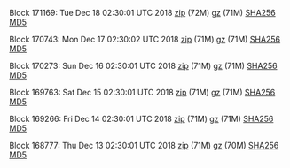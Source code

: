 Block 171169: Tue Dec 18 02:30:01 UTC 2018 [zip](https://files.01coin.io/mainnet/2018-12-18/bootstrap.dat.zip) (72M) [gz](https://files.01coin.io/mainnet/2018-12-18/bootstrap.dat.tar.gz) (71M) [SHA256](https://files.01coin.io/mainnet/2018-12-18/sha256.txt) [MD5](https://files.01coin.io/mainnet/2018-12-18/md5.txt)

Block 170743: Mon Dec 17 02:30:02 UTC 2018 [zip](https://files.01coin.io/mainnet/2018-12-17/bootstrap.dat.zip) (71M) [gz](https://files.01coin.io/mainnet/2018-12-17/bootstrap.dat.tar.gz) (71M) [SHA256](https://files.01coin.io/mainnet/2018-12-17/sha256.txt) [MD5](https://files.01coin.io/mainnet/2018-12-17/md5.txt)

Block 170273: Sun Dec 16 02:30:01 UTC 2018 [zip](https://files.01coin.io/mainnet/2018-12-16/bootstrap.dat.zip) (71M) [gz](https://files.01coin.io/mainnet/2018-12-16/bootstrap.dat.tar.gz) (71M) [SHA256](https://files.01coin.io/mainnet/2018-12-16/sha256.txt) [MD5](https://files.01coin.io/mainnet/2018-12-16/md5.txt)

Block 169763: Sat Dec 15 02:30:01 UTC 2018 [zip](https://files.01coin.io/mainnet/2018-12-15/bootstrap.dat.zip) (71M) [gz](https://files.01coin.io/mainnet/2018-12-15/bootstrap.dat.tar.gz) (71M) [SHA256](https://files.01coin.io/mainnet/2018-12-15/sha256.txt) [MD5](https://files.01coin.io/mainnet/2018-12-15/md5.txt)

Block 169266: Fri Dec 14 02:30:01 UTC 2018 [zip](https://files.01coin.io/mainnet/2018-12-14/bootstrap.dat.zip) (71M) [gz](https://files.01coin.io/mainnet/2018-12-14/bootstrap.dat.tar.gz) (71M) [SHA256](https://files.01coin.io/mainnet/2018-12-14/sha256.txt) [MD5](https://files.01coin.io/mainnet/2018-12-14/md5.txt)

Block 168777: Thu Dec 13 02:30:01 UTC 2018 [zip](https://files.01coin.io/mainnet/2018-12-13/bootstrap.dat.zip) (71M) [gz](https://files.01coin.io/mainnet/2018-12-13/bootstrap.dat.tar.gz) (70M) [SHA256](https://files.01coin.io/mainnet/2018-12-13/sha256.txt) [MD5](https://files.01coin.io/mainnet/2018-12-13/md5.txt)

